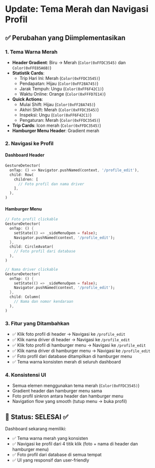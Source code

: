 # Update: Tema Merah dan Navigasi Profil

## ✅ Perubahan yang Diimplementasikan

### **1. Tema Warna Merah**
- **Header Gradient**: Biru → Merah (`Color(0xFFDC3545)` dan `Color(0xFFE85A6B)`)
- **Statistik Cards**: 
  - Trip Hari Ini: Merah (`Color(0xFFDC3545)`)
  - Pendapatan: Hijau (`Color(0xFF28A745)`)
  - Jarak Tempuh: Ungu (`Color(0xFF6F42C1)`)
  - Waktu Online: Orange (`Color(0xFFFD7E14)`)
- **Quick Actions**:
  - Mulai Shift: Hijau (`Color(0xFF28A745)`)
  - Akhiri Shift: Merah (`Color(0xFFDC3545)`)
  - Inspeksi: Ungu (`Color(0xFF6F42C1)`)
  - Pengaturan: Merah (`Color(0xFFDC3545)`)
- **Trip Cards**: Icon merah (`Color(0xFFDC3545)`)
- **Hamburger Menu Header**: Gradient merah

### **2. Navigasi ke Profil**

#### **Dashboard Header**
```dart
GestureDetector(
  onTap: () => Navigator.pushNamed(context, '/profile_edit'),
  child: Row(
    children: [
      // Foto profil dan nama driver
    ],
  ),
)
```

#### **Hamburger Menu**
```dart
// Foto profil clickable
GestureDetector(
  onTap: () {
    setState(() => _sideMenuOpen = false);
    Navigator.pushNamed(context, '/profile_edit');
  },
  child: CircleAvatar(
    // Foto profil dari database
  ),
)

// Nama driver clickable
GestureDetector(
  onTap: () {
    setState(() => _sideMenuOpen = false);
    Navigator.pushNamed(context, '/profile_edit');
  },
  child: Column(
    // Nama dan nomor kendaraan
  ),
)
```

### **3. Fitur yang Ditambahkan**
- ✅ Klik foto profil di header → Navigasi ke `/profile_edit`
- ✅ Klik nama driver di header → Navigasi ke `/profile_edit`
- ✅ Klik foto profil di hamburger menu → Navigasi ke `/profile_edit`
- ✅ Klik nama driver di hamburger menu → Navigasi ke `/profile_edit`
- ✅ Foto profil dari database ditampilkan di hamburger menu
- ✅ Tema warna konsisten merah di seluruh dashboard

### **4. Konsistensi UI**
- Semua elemen menggunakan tema merah (`Color(0xFFDC3545)`)
- Gradient header dan hamburger menu sama
- Foto profil sinkron antara header dan hamburger menu
- Navigation flow yang smooth (tutup menu → buka profil)

## 🎯 **Status: SELESAI ✅**

Dashboard sekarang memiliki:
- ✅ Tema warna merah yang konsisten
- ✅ Navigasi ke profil dari 4 titik klik (foto + nama di header dan hamburger menu)
- ✅ Foto profil dari database di semua tempat
- ✅ UI yang responsif dan user-friendly